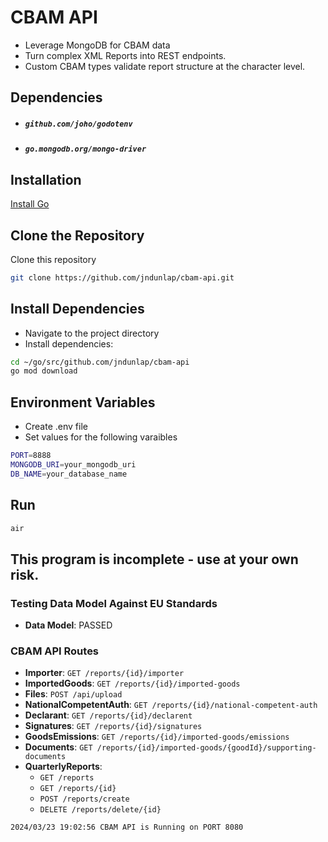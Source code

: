 # CBAM API

- Leverage MongoDB for CBAM data
- Turn complex XML Reports into REST endpoints.
- Custom CBAM types validate report structure at the character level.

## Dependencies
- ##### `github.com/joho/godotenv`
- ##### `go.mongodb.org/mongo-driver`

## Installation

[Install Go](https://go.dev/doc/install)

## Clone the Repository

Clone this repository

```bash
git clone https://github.com/jndunlap/cbam-api.git 
```

## Install Dependencies

- Navigate to the project directory
- Install dependencies:

```bash
cd ~/go/src/github.com/jndunlap/cbam-api
go mod download
```

## Environment Variables

- Create .env file
- Set values for the following varaibles
```bash
PORT=8888
MONGODB_URI=your_mongodb_uri
DB_NAME=your_database_name
```
## Run

```bash
air
```

## This program is incomplete - use at your own risk. 

### Testing Data Model Against EU Standards

- **Data Model**: PASSED

### CBAM API Routes

- **Importer**: `GET /reports/{id}/importer`
- **ImportedGoods**: `GET /reports/{id}/imported-goods`
- **Files**: `POST /api/upload`
- **NationalCompetentAuth**: `GET /reports/{id}/national-competent-auth`
- **Declarant**: `GET /reports/{id}/declarent`
- **Signatures**: `GET /reports/{id}/signatures`
- **GoodsEmissions**: `GET /reports/{id}/imported-goods/emissions`
- **Documents**: `GET /reports/{id}/imported-goods/{goodId}/supporting-documents`
- **QuarterlyReports**:
  - `GET /reports`
  - `GET /reports/{id}`
  - `POST /reports/create`
  - `DELETE /reports/delete/{id}`

`2024/03/23 19:02:56 CBAM API is Running on PORT 8080`

